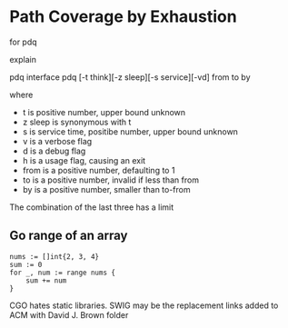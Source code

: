 # Path Coverage by Exhaustion

for pdq

explain

pdq interface
pdq [-t think][-z sleep][-s service][-vd] from to by

where 

- t is positive number, upper bound unknown
- z sleep is synonymous with t
- s is service time, positibe number, upper bound unknown
- v is a verbose flag
- d is a debug flag
- h is a usage flag, causing an exit
- from is a positive number, defaulting to 1 
- to is a positive number, invalid if less than from
- by is a positive number, smaller than to-from

The combination of the last three has a limit


## Go range of an array
    nums := []int{2, 3, 4}
    sum := 0
    for _, num := range nums {
        sum += num
    }


CGO hates static libraries.
SWIG may be the replacement
links added to ACM with David J. Brown folder

